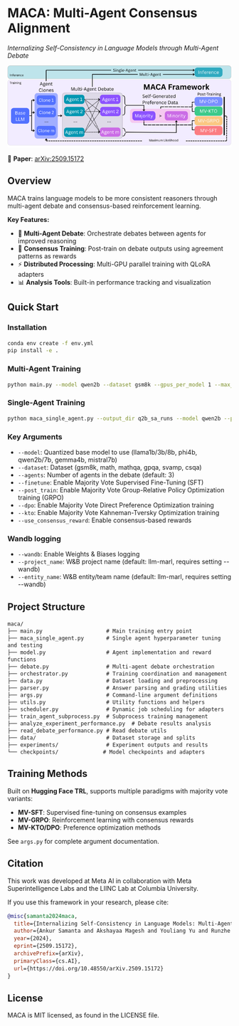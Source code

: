 # MACA: Multi-Agent Consensus Alignment

*Internalizing Self-Consistency in Language Models through Multi-Agent Debate*

![Policy](Policy.png)

📄 **Paper**: [arXiv:2509.15172](https://arxiv.org/abs/2509.15172)

## Overview

MACA trains language models to be more consistent reasoners through multi-agent debate and consensus-based reinforcement learning.

**Key Features:**
- 🤖 **Multi-Agent Debate**: Orchestrate debates between agents for improved reasoning
- 🎯 **Consensus Training**: Post-train on debate outputs using agreement patterns as rewards
- ⚡ **Distributed Processing**: Multi-GPU parallel training with QLoRA adapters
- 📊 **Analysis Tools**: Built-in performance tracking and visualization

## Quick Start

### Installation

```bash
conda env create -f env.yml
pip install -e .
```

### Multi-Agent Training

```bash
python main.py --model qwen2b --dataset gsm8k --gpus_per_model 1 --max_concurrent_tasks 4 --train_size 1500 --test_size 500 --lora_r 128 --lora_alpha 128 --dpo --epoch_dpo 3 --batch_dpo 6 --lr_dpo 1e-5 --beta_dpo 0.1 --gradient_accumulation_steps_dpo 4 --seed 1 --wandb
```

### Single-Agent Training

```bash
python maca_single_agent.py --output_dir q2b_sa_runs --model qwen2b --phase kto --kto --train_datasets math gsm8k mathqa --test_datasets math gsm8k mathqa svamp gpqa csqa --use_full_test --lora_r_range 64 --lora_alpha_range 64 --lr_kto 1e-5 --evaluation_batch_size 24 --wandb
```

### Key Arguments

- `--model`: Quantized base model to use (llama1b/3b/8b, phi4b, qwen2b/7b, gemma4b, mistral7b)
- `--dataset`: Dataset (gsm8k, math, mathqa, gpqa, svamp, csqa)
- `--agents`: Number of agents in the debate (default: 3)
- `--finetune`: Enable Majority Vote Supervised Fine-Tuning (SFT)
- `--post_train`: Enable Majority Vote Group-Relative Policy Optimization training (GRPO)
- `--dpo`: Enable Majority Vote Direct Preference Optimization training
- `--kto`: Enable Majority Vote Kahneman-Tversky Optimization training
- `--use_consensus_reward`: Enable consensus-based rewards

### Wandb logging

- `--wandb`: Enable Weights & Biases logging
- `--project_name`: W&B project name (default: llm-marl, requires setting --wandb)
- `--entity_name`: W&B entity/team name (default: llm-marl, requires setting --wandb)

## Project Structure

```
maca/
├── main.py                    # Main training entry point
├── maca_single_agent.py       # Single agent hyperparameter tuning and testing
├── model.py                   # Agent implementation and reward functions
├── debate.py                  # Multi-agent debate orchestration
├── orchestrator.py            # Training coordination and management
├── data.py                    # Dataset loading and preprocessing
├── parser.py                  # Answer parsing and grading utilities
├── args.py                    # Command-line argument definitions
├── utils.py                   # Utility functions and helpers
├── scheduler.py               # Dynamic job scheduling for adapters
├── train_agent_subprocess.py  # Subprocess training management
├── analyze_experiment_performance.py  # Debate results analysis
├── read_debate_performance.py # Read debate utils
├── data/                      # Dataset storage and splits
├── experiments/               # Experiment outputs and results
└── checkpoints/              # Model checkpoints and adapters
```

## Training Methods

Built on **Hugging Face TRL**, supports multiple paradigms with majority vote variants:
- **MV-SFT**: Supervised fine-tuning on consensus examples
- **MV-GRPO**: Reinforcement learning with consensus rewards  
- **MV-KTO/DPO**: Preference optimization methods

See `args.py` for complete argument documentation.

## Citation

This work was developed at Meta AI in collaboration with Meta Superintelligence Labs and the LIINC Lab at Columbia University.

If you use this framework in your research, please cite:

```bibtex
@misc{samanta2024maca,
  title={Internalizing Self-Consistency in Language Models: Multi-Agent Consensus Alignment},
  author={Ankur Samanta and Akshayaa Magesh and Youliang Yu and Runzhe Wu and Ayush Jain and Daniel Jiang and Boris Vidolov and Paul Sajda and Yonathan Efroni and Kaveh Hassani},
  year={2024},
  eprint={2509.15172},
  archivePrefix={arXiv},
  primaryClass={cs.AI},
  url={https://doi.org/10.48550/arXiv.2509.15172}
}
```

## License
MACA is MIT licensed, as found in the LICENSE file.
